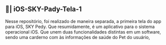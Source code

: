 ## 📲| iOS-SKY-Pady-Tela-1
  Nesse repositório, foi realizado de maneira separada, a primeira tela do app para iOS, SKY Pedy. Que resumidamente, é um aplicativo para o sistema operacional iOS. Que unem duas funcionalidades distintas em um software, sendo uma carderno com às informações de saúde do Pet do usuário, 
